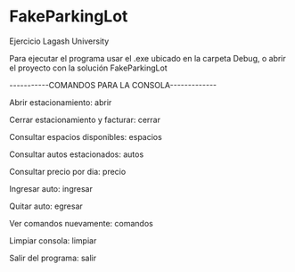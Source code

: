 # FakeParkingLot
Ejercicio Lagash University


Para ejecutar el programa usar el .exe ubicado en la carpeta Debug, o abrir el proyecto con la solución FakeParkingLot



-----------COMANDOS PARA LA CONSOLA-------------


Abrir estacionamiento:                 abrir

Cerrar estacionamiento y facturar:     cerrar

Consultar espacios disponibles:        espacios

Consultar autos estacionados:          autos

Consultar precio por dia:              precio

Ingresar auto:                         ingresar

Quitar auto:                           egresar

Ver comandos nuevamente:               comandos

Limpiar consola:                       limpiar

Salir del programa:                    salir

